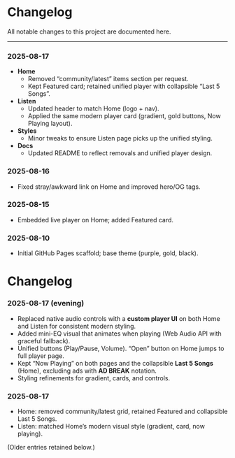 # Changelog

All notable changes to this project are documented here.

---

### 2025-08-17
- **Home**
  - Removed “community/latest” items section per request.
  - Kept Featured card; retained unified player with collapsible “Last 5 Songs”.
- **Listen**
  - Updated header to match Home (logo + nav).
  - Applied the same modern player card (gradient, gold buttons, Now Playing layout).
- **Styles**
  - Minor tweaks to ensure Listen page picks up the unified styling.
- **Docs**
  - Updated README to reflect removals and unified player design.

### 2025-08-16
- Fixed stray/awkward link on Home and improved hero/OG tags.

### 2025-08-15
- Embedded live player on Home; added Featured card.

### 2025-08-10
- Initial GitHub Pages scaffold; base theme (purple, gold, black).
# Changelog

### 2025-08-17 (evening)
- Replaced native audio controls with a **custom player UI** on both Home and Listen for consistent modern styling.
- Added mini-EQ visual that animates when playing (Web Audio API with graceful fallback).
- Unified buttons (Play/Pause, Volume). “Open” button on Home jumps to full player page.
- Kept “Now Playing” on both pages and the collapsible **Last 5 Songs** (Home), excluding ads with **AD BREAK** notation.
- Styling refinements for gradient, cards, and controls.

### 2025-08-17
- Home: removed community/latest grid, retained Featured and collapsible Last 5 Songs.
- Listen: matched Home’s modern visual style (gradient, card, now playing).

(Older entries retained below.)

